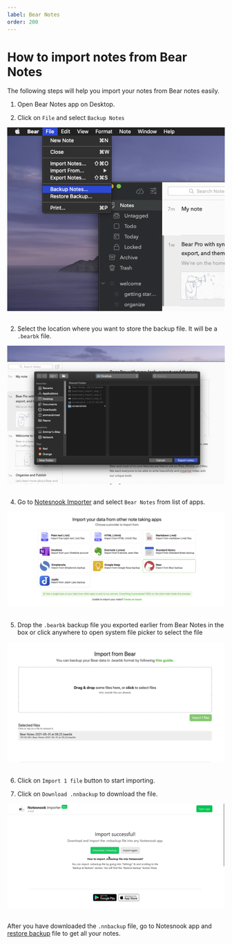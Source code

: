 ```yaml
---
label: Bear Notes
order: 200
---
```


# How to import notes from Bear Notes
The following steps will help you import your notes from Bear notes easily.

1. Open Bear Notes app on Desktop.

2. Click on `File` and select `Backup Notes`
<img style="margin-bottom:15px;" src="../static/bear_import_step_1.png" alt="Click on `File` and select `Backup Notes`"/>

2. Select the location where you want to store the backup file. It will be a `.bearbk` file.
<img style="margin-bottom:15px;" src="../static/bear_import_step_2.png" alt="Select the location where you want to store the backup file. It will be a `.bearbk` file."/>

4. Go to [Notesnook Importer](https://importer.notesnook.com) and select `Bear Notes` from list of apps.
<img style="margin-bottom:15px;" src="../static/bearnotes_import_step_3.png" alt="Go to https://importer.notesnook.com and select `Bear Notes` from list of apps."/>

5. Drop the `.bearbk` backup file you exported earlier from Bear Notes in the box or click anywhere to open system file picker to select the file
<img style="margin-bottom:15px;" src="../static/bear_import_step_4.png" alt="Drop the `.bearbk` backup file you exported earlier from Bear Notes in the box or click anywhere to open system file picker to select the file."/>

6. Click on `Import 1 file` button to start importing.

7. Click on `Download .nnbackup` to download the file.
<img style="margin-bottom:15px;" src="../static/plain_text_import_step_3.png" alt="Click on `Download .nnbackup` to download the file."/>

After you have downloaded the `.nnbackup` file, go to Notesnook app and [restore backup](../backup-restore.md) file to get all your notes.




